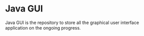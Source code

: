 # Java GUI

Java GUI is the repository to store all the graphical user interface application on the ongoing progress.
